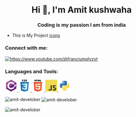 <h1 align="center">Hi 👋, I'm Amit kushwaha</h1>
<h3 align="center">Coding is my passion I am from india</h3>

- This is My Project [icons](https://amit-develober.github.io/glow/)

<h3 align="left">Connect with me:</h3>
<p align="left">
<a href="https://www.youtube.com/c/https://www.youtube.com/@franciumplyzyt" target="blank"><img align="center" src="https://raw.githubusercontent.com/rahuldkjain/github-profile-readme-generator/master/src/images/icons/Social/youtube.svg" alt="https://www.youtube.com/@franciumplyzyt" height="30" width="40" /></a>
</p>

<h3 align="left">Languages and Tools:</h3>
<p align="left"> <a href="https://www.w3schools.com/cs/" target="_blank" rel="noreferrer"> <img src="https://raw.githubusercontent.com/devicons/devicon/master/icons/csharp/csharp-original.svg" alt="csharp" width="40" height="40"/> </a> <a href="https://www.w3schools.com/css/" target="_blank" rel="noreferrer"> <img src="https://raw.githubusercontent.com/devicons/devicon/master/icons/css3/css3-original-wordmark.svg" alt="css3" width="40" height="40"/> </a> <a href="https://www.w3.org/html/" target="_blank" rel="noreferrer"> <img src="https://raw.githubusercontent.com/devicons/devicon/master/icons/html5/html5-original-wordmark.svg" alt="html5" width="40" height="40"/> </a> <a href="https://developer.mozilla.org/en-US/docs/Web/JavaScript" target="_blank" rel="noreferrer"> <img src="https://raw.githubusercontent.com/devicons/devicon/master/icons/javascript/javascript-original.svg" alt="javascript" width="40" height="40"/> </a> <a href="https://www.python.org" target="_blank" rel="noreferrer"> <img src="https://raw.githubusercontent.com/devicons/devicon/master/icons/python/python-original.svg" alt="python" width="40" height="40"/> </a> </p>

<p><img align="left" src="https://github-readme-stats.vercel.app/api/top-langs?username=amit-develober&show_icons=true&locale=en&layout=compact" alt="amit-develober" /></p>

<p>&nbsp;<img align="center" src="https://github-readme-stats.vercel.app/api?username=amit-develober&show_icons=true&locale=en" alt="amit-develober" /></p>

<p><img align="center" src="https://github-readme-streak-stats.herokuapp.com/?user=amit-develober&" alt="amit-develober" /></p>

